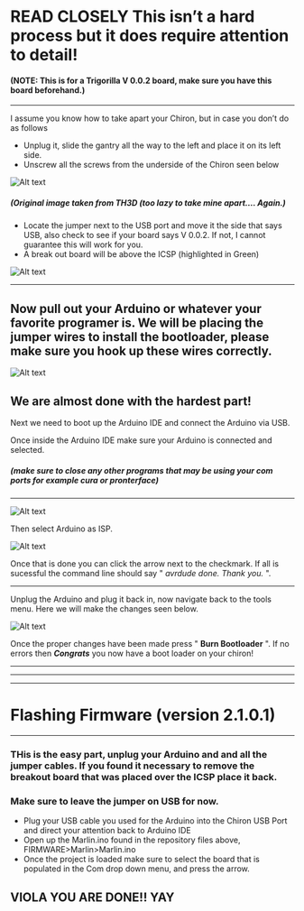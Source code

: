 # **READ CLOSELY** This isn’t a hard process but it does require attention to detail!
#### (NOTE: This is for a Trigorilla V 0.0.2 board, make sure you have this board beforehand.) ####
-------




I assume you know how to take apart your Chiron, but in case you don’t do as follows

- Unplug it, slide the gantry all the way to the left and place it on its left side.
- Unscrew all the screws from the underside of the Chiron seen below


![Alt text](TearDown-1.png)

##### (Original image taken from TH3D (too lazy to take mine apart…. Again.)

- Locate the jumper next to the USB port and move it the side that says USB, also check to see if your board says V 0.0.2.  If not, I cannot guarantee this will work for you.
- A break out board will be above the ICSP (highlighted in Green)

![Alt text](InfoBoard-1.png)

---

## Now pull out your Arduino or whatever your favorite programer is.  We will be placing the jumper wires to install the bootloader, please make sure you hook up these wires correctly.

![Alt text](WireDiagram-1.png)

## We are almost done with the hardest part!

Next we need to boot up the Arduino IDE and connect the Arduino via USB.

Once inside the Arduino IDE make sure your Arduino is connected and selected.
##### (make sure to close any other programs that may be using your com ports for example cura or pronterface)
---

![Alt text](SelectCom-1.png)

Then select Arduino as ISP.

![Alt text](ArduinoProg-1.png)

Once that is done you can click the arrow next to the checkmark. If all is sucessful the command line should say  " *avrdude done. Thank you.* ".

---

Unplug the Arduino and plug it back in, now navigate back to the tools menu.  Here we will make the changes seen below.

![Alt text](SelectForBurn-1.png)

Once the proper changes have been made press " **Burn Bootloader** ".  If no errors then ***Congrats*** you now have a boot loader on your chiron!

---
---
---

# Flashing Firmware (version 2.1.0.1)
---


### THis is the easy part, unplug your Arduino and and all the jumper cables. If you found it necessary to remove the breakout board that was placed over the ICSP place it back.  
### Make sure to leave the jumper on USB for now. 

- Plug your USB cable you used for the Arduino into the Chiron USB Port and direct your attention back to Arduino IDE
- Open up the Marlin.ino found in the repository files above, FIRMWARE>Marlin>Marlin.ino
- Once the project is loaded make sure to select the board that is populated in the Com drop down menu, and press the arrow.

## VIOLA YOU ARE DONE!! YAY




